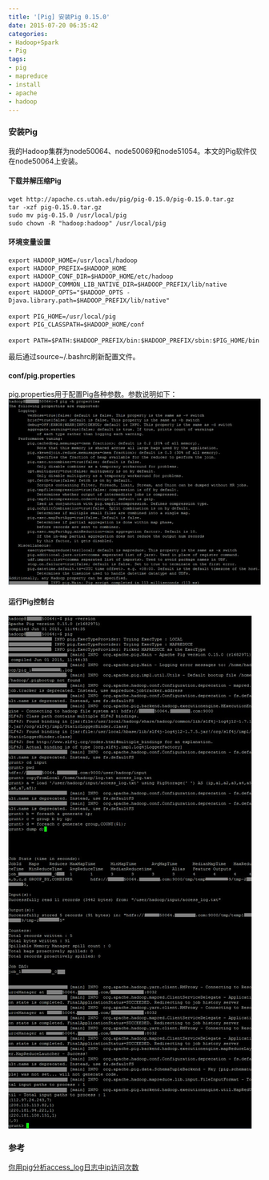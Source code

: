 ```yaml
---
title: '[Pig] 安装Pig 0.15.0'
date: 2015-07-20 06:35:42
categories: 
- Hadoop+Spark
- Pig
tags: 
- pig
- mapreduce
- install
- apache
- hadoop
---
```

### 安装Pig

我的Hadoop集群为node50064、node50069和node51054。本文的Pig软件仅在node50064上安装。

#### 下载并解压缩Pig

```
wget http://apache.cs.utah.edu/pig/pig-0.15.0/pig-0.15.0.tar.gz
tar -xzf pig-0.15.0.tar.gz
sudo mv pig-0.15.0 /usr/local/pig
sudo chown -R "hadoop:hadoop" /usr/local/pig
```

#### 环境变量设置

```
export HADOOP_HOME=/usr/local/hadoop
export HADOOP_PREFIX=$HADOOP_HOME
export HADOOP_CONF_DIR=$HADOOP_HOME/etc/hadoop
export HADOOP_COMMON_LIB_NATIVE_DIR=$HADOOP_PREFIX/lib/native
export HADOOP_OPTS="$HADOOP_OPTS -Djava.library.path=$HADOOP_PREFIX/lib/native"

export PIG_HOME=/usr/local/pig
export PIG_CLASSPATH=$HADOOP_HOME/conf

export PATH=$PATH:$HADOOP_PREFIX/bin:$HADOOP_PREFIX/sbin:$PIG_HOME/bin
```

最后通过source~/.bashrc刷新配置文件。

#### conf/pig.properties

pig.properties用于配置Pig各种参数。参数说明如下：
![[Pig] 安装Pig 0.15.0](/images/2015/7/0026uWfMzy77xHAFECF55.jpg)

#### 运行Pig控制台

![[Pig] 安装Pig 0.15.0](/images/2015/7/0026uWfMzy77xH1uyWq2e.jpg)

### 参考

[你用pig分析access_log日志中ip访问次数](http://shineforever.blog.51cto.com/1429204/1563850)  